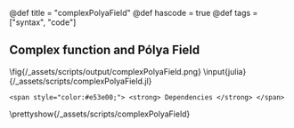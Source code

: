 @def title = "complexPolyaField"
@def hascode = true
@def tags = ["syntax", "code"]


## Complex function and Pólya Field
\fig{/_assets/scripts/output/complexPolyaField.png}
\input{julia}{/_assets/scripts/complexPolyaField.jl}
~~~
<span style="color:#e53e00;"> <strong> Dependencies </strong> </span>
~~~
\prettyshow{/_assets/scripts/complexPolyaField}
